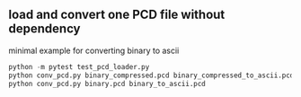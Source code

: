 ## load and convert one PCD file without dependency

minimal example for converting binary to ascii

```python
python -m pytest test_pcd_loader.py
python conv_pcd.py binary_compressed.pcd binary_compressed_to_ascii.pcd
python conv_pcd.py binary.pcd binary_to_ascii.pcd
```